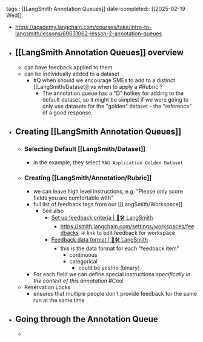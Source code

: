 tags:: [[LangSmith Annotation Queues]]
date-completed:: [[2025-02-19 Wed]]

- https://academy.langchain.com/courses/take/intro-to-langsmith/lessons/60631062-lesson-2-annotation-queues
- ## [[LangSmith Annotation Queues]] overview
	- can have feedback applied to them
	- can be individually added to a dataset
		- #Q when should we encourage SMEs to add to a distinct [[LangSmith/Dataset]] vs when to apply a #Rubric ?
			- The annotation queue has a "D" hotkey for adding to the default dataset, so it might be simplest if we were going to only use datasets for the "golden" dataset - the "reference" of a good response.
- ## Creating [[LangSmith Annotation Queues]]
	- ### Selecting Default [[LangSmith/Dataset]]
		- in the example, they select `RAG Application Golden Dataset`
	- ### Creating [[LangSmith/Annotation/Rubric]]
		- we can leave high level instructions, e.g. "Please only score fields you are comfortable with"
		- full list of feedback tags from our [[LangSmith/Workspace]]
			- See also
				- [Set up feedback criteria | 🦜️🛠️ LangSmith](https://docs.smith.langchain.com/evaluation/how_to_guides/set_up_feedback_criteria)
					- https://smith.langchain.com/settings/workspaces/feedbacks -> link to edit feedback for workspace
				- [Feedback data format | 🦜️🛠️ LangSmith](https://docs.smith.langchain.com/reference/data_formats/feedback_data_format)
					- this is the data format for each "feedback item"
						- continuous
						- categorical
							- could be yes/no (binary)
		- For each field we can define special instructions *specifically in the context of this annotation* #Cool
	- Reservation Locks
		- ensures that multiple people don't provide feedback for the same run at the same time
- ## Going through the Annotation Queue
	-